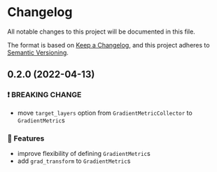 # Changelog

All notable changes to this project will be documented in this file.

The format is based on [Keep a Changelog](https://keepachangelog.com/en/1.0.0/), and this project adheres to [Semantic Versioning](https://semver.org/spec/v2.0.0.html).

## 0.2.0 (2022-04-13)

### ❗️ BREAKING CHANGE

- move `target_layers` option from `GradientMetricCollector` to `GradientMetric`s

### 🚀 Features

- improve flexibility of defining `GradientMetric`s
- add `grad_transform` to `GradientMetric`s

